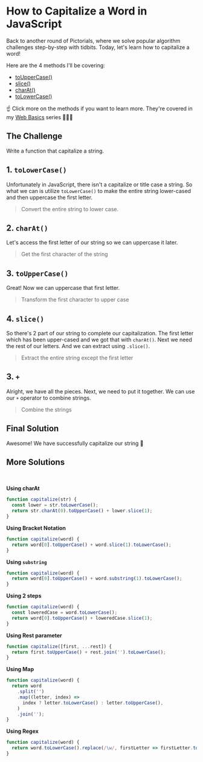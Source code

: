 # How to Capitalize a Word in JavaScript

Back to another round of Pictorials, where we solve popular algorithm challenges step-by-step with tidbits. Today, let's learn how to capitalize a word!

Here are the 4 methods I'll be covering:

- [toUpperCase()](/basics/string-touppercase)
- [slice()](/basics/string-slice)
- [charAt()](/basics/string-charat)
- [toLowerCase()](/basics/string-tolowercase)

☝️ Click more on the methods if you want to learn more. They're covered in my [Web Basics](/basics/) series 👩🏻‍🏫

<ArticleImage />

## The Challenge

Write a function that capitalize a string.

<ArticleImage name="1" />

## 1. `toLowerCase()`

Unfortunately in JavaScript, there isn't a capitalize or title case a string. So what we can is utilize `toLowerCase()` to make the entire string lower-cased and then uppercase the first letter.

> Convert the entire string to lower case.

<ArticleImage name="2" />

## 2. `charAt()`

Let's access the first letter of our string so we can uppercase it later.

> Get the first character of the string

<ArticleImage name="3" />

## 3. `toUpperCase()`

Great! Now we can uppercase that first letter.

> Transform the first character to upper case

<ArticleImage name="4" />

## 4. `slice()`

So there's 2 part of our string to complete our capitalization. The first letter which has been upper-cased and we got that with `charAt()`. Next we need the rest of our letters. And we can extract using `.slice()`.

> Extract the entire string except the first letter

<ArticleImage name="5" />

## 3. `+`

Alright, we have all the pieces. Next, we need to put it together. We can use our `+` operator to combine strings.

> Combine the strings

<ArticleImage name="6" />

## Final Solution

Awesome! We have successfully capitalize our string 🥳

<!-- TODO: uncomment once re-uploaded -->
<ArticleImage name="7" />

## More Solutions

<br>

**Using charAt**

```javascript
function capitalize(str) {
  const lower = str.toLowerCase();
  return str.charAt(0).toUpperCase() + lower.slice(1);
}
```

**Using Bracket Notation**

```javascript
function capitalize(word) {
  return word[0].toUpperCase() + word.slice(1).toLowerCase();
}
```

**Using `substring`**

```javascript
function capitalize(word) {
  return word[0].toUpperCase() + word.substring(1).toLowerCase();
}
```

**Using 2 steps**

```javascript
function capitalize(word) {
  const loweredCase = word.toLowerCase();
  return word[0].toUpperCase() + loweredCase.slice(1);
}
```

**Using Rest parameter**

```javascript
function capitalize([first, ...rest]) {
  return first.toUpperCase() + rest.join('').toLowerCase();
}
```

**Using Map**

```javascript
function capitalize(word) {
  return word
    .split('')
    .map((letter, index) =>
      index ? letter.toLowerCase() : letter.toUpperCase(),
    )
    .join('');
}
```

**Using Regex**

```javascript
function capitalize(word) {
  return word.toLowerCase().replace(/\w/, firstLetter => firstLetter.toUpperCase());
}
```

<ArticleFootnote />
